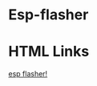 # Esp-flasher

<!DOCTYPE html>
<html>
<body>

<h1>HTML Links</h1>

<p><a href="https://rawcdn.githack.com/Musaiyaf/Esp-flasher/251271505488a8598afd22e2aae60264247c1b9d/Flasher.html">esp flasher!</a></p>

</body>
</html>

